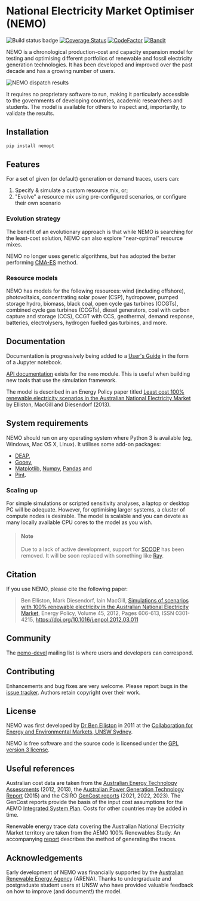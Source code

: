 # National Electricity Market Optimiser (NEMO)

![Build status
badge](https://github.com/bje-/NEMO/actions/workflows/buildtest.yml/badge.svg)
[![Coverage
Status](https://coveralls.io/repos/github/bje-/NEMO/badge.svg?branch=master)](https://coveralls.io/github/bje-/NEMO?branch=master)
[![CodeFactor](https://www.codefactor.io/repository/github/bje-/nemo/badge)](https://www.codefactor.io/repository/github/bje-/nemo)
[![Bandit](https://img.shields.io/badge/security-bandit-yellow.svg)](https://github.com/PyCQA/bandit)

NEMO is a chronological production-cost and capacity expansion model
for testing and optimising different portfolios of renewable and
fossil electricity generation technologies. It has been developed and
improved over the past decade and has a growing number of users.

![NEMO dispatch results](http://nemo.ozlabs.org/theworks.png)

It requires no proprietary software to run, making it particularly
accessible to the governments of developing countries, academic
researchers and students. The model is available for others to inspect
and, importantly, to validate the results.

## Installation

```bash
pip install nemopt
```

## Features

For a set of given (or default) generation or demand traces, users can:

  1. Specify & simulate a custom resource mix, or;
  2. "Evolve" a resource mix using pre-configured scenarios, or
     configure their own scenario

### Evolution strategy

The benefit of an evolutionary approach is that while NEMO is
searching for the least-cost solution, NEMO can also explore
"near-optimal" resource mixes.

NEMO no longer uses genetic algorithms, but has adopted the better
performing [CMA-ES](https://en.wikipedia.org/wiki/CMA-ES) method.

### Resource models

NEMO has models for the following resources: wind (including
offshore), photovoltaics, concentrating solar power (CSP), hydropower,
pumped storage hydro, biomass, black coal, open cycle gas turbines
(OCGTs), combined cycle gas turbines (CCGTs), diesel generators, coal
with carbon capture and storage (CCS), CCGT with CCS, geothermal,
demand response, batteries, electrolysers, hydrogen fuelled gas
turbines, and more.

## Documentation

Documentation is progressively being added to a [User's
Guide](https://nbviewer.org/urls/nemo.ozlabs.org/guide.ipynb?flush_cache=1)
in the form of a Jupyter notebook.

[API documentation](http://nemo.ozlabs.org/pdoc/index.html) exists for
the `nemo` module. This is useful when building new tools that use the
simulation framework.

The model is described in an Energy Policy paper titled [Least cost
100% renewable electricity scenarios in the Australian National
Electricity
Market](http://ceem.unsw.edu.au/sites/default/files/documents/LeastCostElectricityScenariosInPress2013.pdf)
by Elliston, MacGill and Diesendorf (2013).

## System requirements

NEMO should run on any operating system where Python 3 is available
(eg, Windows, Mac OS X, Linux). It utilises some add-on packages:

- [DEAP](https://deap.readthedocs.io/en/master/),
- [Gooey](https://pypi.org/project/Gooey/),
- [Matplotlib](http://matplotlib.org/),
  [Numpy](http://www.numpy.org/), [Pandas](http://pandas.pydata.org/)
  and
- [Pint](https://pint.readthedocs.io).

### Scaling up

For simple simulations or scripted sensitivity analyses, a laptop or
desktop PC will be adequate. However, for optimising larger systems, a
cluster of compute nodes is desirable. The model is scalable and you
can devote as many locally available CPU cores to the model as you
wish.

> #### Note
>
> Due to a lack of active development, support for
> [SCOOP](https://pypi.python.org/pypi/scoop) has been removed. It
> will be soon replaced with something like [Ray](https://ray.io/).

## Citation

If you use NEMO, please cite the following paper:

> Ben Elliston, Mark Diesendorf, Iain MacGill, [Simulations of
> scenarios with 100% renewable electricity in the Australian National
> Electricity
> Market](https://www.sciencedirect.com/science/article/pii/S0301421512002169?via=ihub#s0010),
> Energy Policy, Volume 45, 2012, Pages 606-613, ISSN 0301-4215,
> <https://doi.org/10.1016/j.enpol.2012.03.011>

## Community

The [nemo-devel](https://lists.ozlabs.org/listinfo/nemo-devel) mailing
list is where users and developers can correspond.

## Contributing

Enhancements and bug fixes are very welcome. Please report bugs in the
[issue tracker](https://github.com/bje-/NEMO/issues). Authors retain
copyright over their work.

## License

NEMO was first developed by [Dr Ben
Elliston](https://www.ceem.unsw.edu.au/staff/ben-elliston) in 2011 at
the [Collaboration for Energy and Environmental Markets, UNSW
Sydney](https://www.ceem.unsw.edu.au/).

NEMO is free software and the source code is licensed under the [GPL version 3 license](COPYING).

## Useful references

Australian cost data are taken from the [Australian Energy Technology
Assessments](https://www.industry.gov.au/Office-of-the-Chief-Economist/Publications/Pages/Australian-energy-technology-assessments.aspx)
(2012, 2013), the [Australian Power Generation Technology
Report](http://www.co2crc.com.au/publication-category/reports/) (2015)
and the CSIRO [GenCost
reports](https://data.csiro.au/collections/collection/CIcsiro:44228)
(2021, 2022, 2023). The GenCost reports provide the basis of the input
cost assumptions for the AEMO [Integrated System
Plan](https://aemo.com.au/en/energy-systems/major-publications/integrated-system-plan-isp).
Costs for other countries may be added in time.

Renewable energy trace data covering the Australian National
Electricity Market territory are taken from the AEMO 100% Renewables
Study. An accompanying
[report](http://content.webarchive.nla.gov.au/gov/wayback/20140211194248/http://www.climatechange.gov.au/sites/climatechange/files/files/reducing-carbon/APPENDIX3-ROAM-report-wind-solar-modelling.pdf)
describes the method of generating the traces.

## Acknowledgements

Early development of NEMO was financially supported by the [Australian
Renewable Energy Agency](http://www.arena.gov.au/) (ARENA). Thanks to
undergraduate and postgraduate student users at UNSW who have provided
valuable feedback on how to improve (and document!) the model.